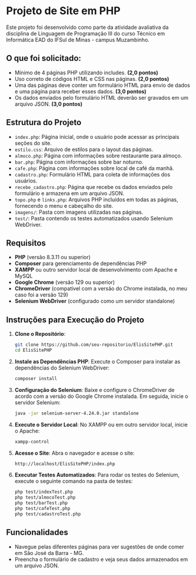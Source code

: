 
# Projeto de Site em PHP

Este projeto foi desenvolvido como parte da atividade avaliativa da disciplina de Linguagem de Programação III do curso Técnico em Informática EAD do IFSul de Minas - campus Muzambinho.

## O que foi solicitado:

- Mínimo de 4 páginas PHP utilizando includes. **(2,0 pontos)**
- Uso correto de códigos HTML e CSS nas páginas. **(2,0 pontos)**
- Uma das páginas deve conter um formulário HTML para envio de dados e uma página para receber esses dados. **(3,0 pontos)**
- Os dados enviados pelo formulário HTML deverão ser gravados em um arquivo JSON. **(3,0 pontos)**

## Estrutura do Projeto

- `index.php`: Página inicial, onde o usuário pode acessar as principais seções do site.
- `estilo.css`: Arquivo de estilos para o layout das páginas.
- `almoco.php`: Página com informações sobre restaurante para almoço.
- `bar.php`: Página com informações sobre bar noturno.
- `cafe.php`: Página com informações sobre local de café da manhã.
- `cadastro.php`: Formulário HTML para coleta de informações dos usuários.
- `recebe_cadastro.php`: Página que recebe os dados enviados pelo formulário e armazena em um arquivo JSON.
- `topo.php` e `links.php`: Arquivos PHP incluídos em todas as páginas, fornecendo o menu e cabeçalho do site.
- `imagens/`: Pasta com imagens utilizadas nas páginas.
- `test/`: Pasta contendo os testes automatizados usando Selenium WebDriver.

## Requisitos

- **PHP** (versão 8.3.11 ou superior)
- **Composer** para gerenciamento de dependências PHP
- **XAMPP** ou outro servidor local de desenvolvimento com Apache e MySQL
- **Google Chrome** (versão 129 ou superior)
- **ChromeDriver** (compatível com a versão do Chrome instalada, no meu caso foi a versão 129)
- **Selenium WebDriver** (configurado como um servidor standalone)
  
## Instruções para Execução do Projeto

1. **Clone o Repositório**:
   ```bash
   git clone https://github.com/seu-repositorio/ElisSitePHP.git
   cd ElisSitePHP
   ```

2. **Instale as Dependências PHP**:
   Execute o Composer para instalar as dependências do Selenium WebDriver:
   ```bash
   composer install
   ```

3. **Configuração do Selenium**:
   Baixe e configure o ChromeDriver de acordo com a versão do Google Chrome instalada. Em seguida, inicie o servidor Selenium:
   ```bash
   java -jar selenium-server-4.24.0.jar standalone
   ```

4. **Execute o Servidor Local**:
   No XAMPP ou em outro servidor local, inicie o Apache:
   ```bash
   xampp-control
   ```

5. **Acesse o Site**:
   Abra o navegador e acesse o site:
   ```bash
   http://localhost/ElisSitePHP/index.php
   ```

6. **Executar Testes Automatizados**:
   Para rodar os testes do Selenium, execute o seguinte comando na pasta de testes:
   ```bash
   php test/indexTest.php
   php test/almocoTest.php
   php test/barTest.php
   php test/cafeTest.php
   php test/cadastroTest.php
   ```

## Funcionalidades

- Navegue pelas diferentes páginas para ver sugestões de onde comer em São José da Barra - MG.
- Preencha o formulário de cadastro e veja seus dados armazenados em um arquivo JSON.
